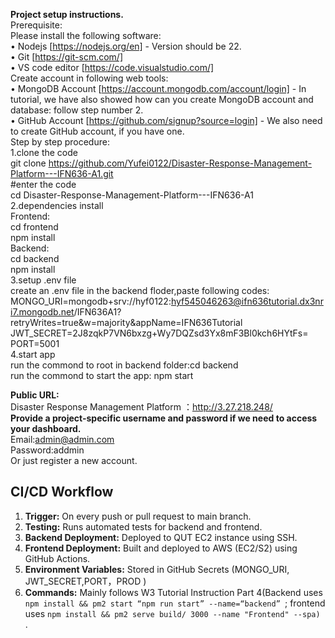 **Project setup instructions.**  
Prerequisite:  
Please install the following software:  
• Nodejs [https://nodejs.org/en] - Version should be 22.  
• Git [https://git-scm.com/]  
• VS code editor [https://code.visualstudio.com/]  
Create account in following web tools:  
• MongoDB Account [https://account.mongodb.com/account/login] - In tutorial, we have also showed how can you create MongoDB account and database: follow step number 2.  
• GitHub Account [https://github.com/signup?source=login] - We also need to create GitHub account, if you have one.  
Step by step procedure:  
1.clone the code  
git clone https://github.com/Yufei0122/Disaster-Response-Management-Platform---IFN636-A1.git  
#enter the code  
cd Disaster-Response-Management-Platform---IFN636-A1  
2.dependencies install  
Frontend:  
cd frontend  
npm install  
Backend:  
cd backend  
npm install  
3.setup .env file  
create an .env file in the backend floder,paste following codes:  
MONGO_URI=mongodb+srv://hyf0122:hyf545046263@ifn636tutorial.dx3nri7.mongodb.net/IFN636A1?retryWrites=true&w=majority&appName=IFN636Tutorial  
JWT_SECRET=2J8zqkP7VN6bxzg+Wy7DQZsd3Yx8mF3Bl0kch6HYtFs=  
PORT=5001  
4.start app  
run the commond to root in backend folder:cd backend  
run the commond to start the app: npm start  

**Public URL:**  
Disaster Response Management Platform ：http://3.27.218.248/   
**Provide a project-specific username and password if we need to access your dashboard.**  
Email:admin@admin.com  
Password:addmin  
Or just register a new account.  
## CI/CD Workflow

1. **Trigger:** On every push or pull request to main branch.
2. **Testing:** Runs automated tests for backend and frontend.
3. **Backend Deployment:** Deployed to QUT EC2 instance using SSH.
4. **Frontend Deployment:** Built and deployed to AWS (EC2/S2) using GitHub Actions.
5. **Environment Variables:** Stored in GitHub Secrets (MONGO_URI, JWT_SECRET,PORT，PROD )
6. **Commands:** Mainly follows W3 Tutorial Instruction Part 4(Backend uses `npm install && pm2 start “npm run start” --name=“backend” `; frontend uses `npm install && pm2 serve build/ 3000 --name "Frontend" --spa)
`.
